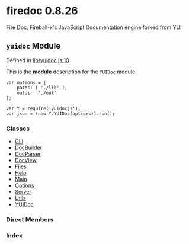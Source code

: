 
# firedoc 0.8.26

Fire Doc, Fireball-x&#x27;s JavaScript Documentation engine forked from YUI.


## `yuidoc` Module



Defined in [lib/yuidoc.js:10](../files/lib_yuidoc.js.md#l10)



This is the __module__ description for the `YUIDoc` module.

    var options = {
        paths: [ './lib' ],
        outdir: './out'
    };

    var Y = require('yuidocjs');
    var json = (new Y.YUIDoc(options)).run();


### Classes
  - [CLI](../classes/CLI.md)
  - [DocBuilder](../classes/DocBuilder.md)
  - [DocParser](../classes/DocParser.md)
  - [DocView](../classes/DocView.md)
  - [Files](../classes/Files.md)
  - [Help](../classes/Help.md)
  - [Main](../classes/Main.md)
  - [Options](../classes/Options.md)
  - [Server](../classes/Server.md)
  - [Utils](../classes/Utils.md)
  - [YUIDoc](../classes/YUIDoc.md)



### Direct Members
### Index








